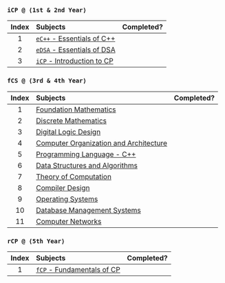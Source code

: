 ### `iCP @ ⟨1st & 2nd Year⟩`
| Index | Subjects | Completed? |
| :---: | :--- | :---: |
| 1 | [`eC++` - Essentials of C++](https://www.scaler.com/topics/cpp/) |  |
| 2 | [`eDSA` - Essentials of DSA](https://www.scaler.com/topics/data-structures/) |  |
| 3 | [`iCP` - Introduction to CP](https://codeforces.com/) |  |

### `fCS @ ⟨3rd & 4th Year⟩`
| Index | Subjects | Completed? |
| :---: | :--- | :---: |
| 1 | [Foundation Mathematics](https://www.vitalsource.com/products/foundation-maths-anthony-croft-robert-davison-v9781292289731) |  |
| 2 | [Discrete Mathematics](https://www.vitalsource.com/products/mathematics-a-discrete-introduction-edward-a-scheinerman-v9781285402062) |  |
| 3 | [Digital Logic Design](https://www.vitalsource.com/products/digital-logic-design-holdsworth-brian-woods-v9780750645829) |  |
| 4 | [Computer Organization and Architecture](https://www.vitalsource.com/products/computer-organization-ghosh-v9789353164294) |  |
| 5 | [Programming Language - C++](https://www.vitalsource.com/products/c-how-to-program-early-objects-version-paul-j-deitel-v9780134448824) |  |
| 6 | [Data Structures and Algorithms](https://india.oup.com/product/design-and-analysis-of-algorithms-9780198093695) |  |
| 7 | [Theory of Computation](https://www.vitalsource.com/products/introduction-to-the-theory-of-computation-michael-sipser-v9781285401065) |  |
| 8 | [Compiler Design](https://www.vitalsource.com/products/principles-of-compiler-design-v-raghavan-v9781259081408) |  |
| 9 | [Operating Systems](https://www.vitalsource.com/products/understanding-operating-systems-ann-mchoes-ida-m-flynn-v9781337517539) |  |
| 10 | [Database Management Systems](https://www.vitalsource.com/products/introduction-to-database-management-mark-l-gillenson-v9780470460399) |  |
| 11 | [Computer Networks](https://www.vitalsource.com/products/computer-networks-and-internets-douglas-e-comer-v9780133589139) |  |

### `rCP @ ⟨5th Year⟩`
| Index | Subjects | Completed? |
| :---: | :--- | :---: |
| 1 | [`fCP` - Fundamentals of CP](https://cpbook.net/) |  |
